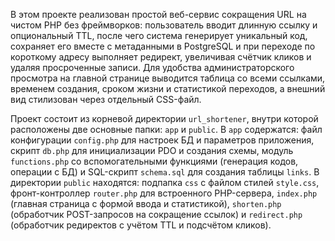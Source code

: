 В этом проекте реализован простой веб-сервис сокращения URL на чистом PHP без фреймворков: пользователь вводит длинную ссылку и опциональный TTL, после чего система генерирует уникальный код, сохраняет его вместе с метаданными в PostgreSQL 
и при переходе по короткому адресу выполняет редирект, увеличивая счётчик кликов и удаляя просроченные записи. 
Для удобства администраторского просмотра на главной странице выводится таблица со всеми ссылками, временем создания, сроком жизни и статистикой переходов, а внешний вид стилизован через отдельный CSS-файл.


Проект состоит из корневой директории `url_shortener`, внутри которой расположены две основные папки: `app` и `public`. В `app` содержатся: файл конфигурации `config.php` для настроек БД и параметров приложения, скрипт `db.php` для инициализации PDO и создания схемы, модуль `functions.php` со вспомогательными функциями (генерация кодов, операции с БД) и SQL-скрипт `schema.sql` для создания таблицы `links`. В директории `public` находятся: подпапка `css` с файлом стилей `style.css`, фронт-контроллер `router.php` для встроенного PHP-сервера, `index.php` (главная страница с формой ввода и статистикой), `shorten.php` (обработчик POST-запросов на сокращение ссылок) и `redirect.php` (обработчик редиректов с учётом TTL и подсчётом кликов).
